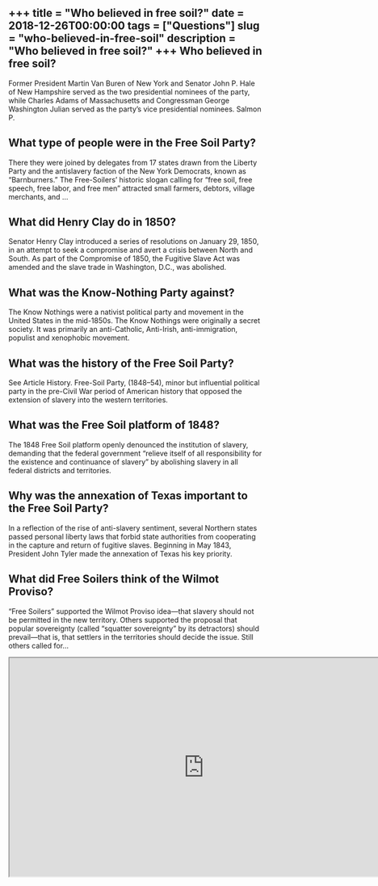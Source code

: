+++
title = "Who believed in free soil?"
date = 2018-12-26T00:00:00
tags = ["Questions"]
slug = "who-believed-in-free-soil"
description = "Who believed in free soil?"
+++
Who believed in free soil?
--------------------------

Former President Martin Van Buren of New York and Senator John P. Hale of New Hampshire served as the two presidential nominees of the party, while Charles Adams of Massachusetts and Congressman George Washington Julian served as the party’s vice presidential nominees. Salmon P.

What type of people were in the Free Soil Party?
------------------------------------------------

There they were joined by delegates from 17 states drawn from the Liberty Party and the antislavery faction of the New York Democrats, known as “Barnburners.” The Free-Soilers’ historic slogan calling for “free soil, free speech, free labor, and free men” attracted small farmers, debtors, village merchants, and …

What did Henry Clay do in 1850?
-------------------------------

Senator Henry Clay introduced a series of resolutions on January 29, 1850, in an attempt to seek a compromise and avert a crisis between North and South. As part of the Compromise of 1850, the Fugitive Slave Act was amended and the slave trade in Washington, D.C., was abolished.

What was the Know-Nothing Party against?
----------------------------------------

The Know Nothings were a nativist political party and movement in the United States in the mid-1850s. The Know Nothings were originally a secret society. It was primarily an anti-Catholic, Anti-Irish, anti-immigration, populist and xenophobic movement.

What was the history of the Free Soil Party?
--------------------------------------------

See Article History. Free-Soil Party, (1848–54), minor but influential political party in the pre-Civil War period of American history that opposed the extension of slavery into the western territories.

What was the Free Soil platform of 1848?
----------------------------------------

The 1848 Free Soil platform openly denounced the institution of slavery, demanding that the federal government “relieve itself of all responsibility for the existence and continuance of slavery” by abolishing slavery in all federal districts and territories.

Why was the annexation of Texas important to the Free Soil Party?
-----------------------------------------------------------------

In a reflection of the rise of anti-slavery sentiment, several Northern states passed personal liberty laws that forbid state authorities from cooperating in the capture and return of fugitive slaves. Beginning in May 1843, President John Tyler made the annexation of Texas his key priority.

What did Free Soilers think of the Wilmot Proviso?
--------------------------------------------------

“Free Soilers” supported the Wilmot Proviso idea—that slavery should not be permitted in the new territory. Others supported the proposal that popular sovereignty (called “squatter sovereignty” by its detractors) should prevail—that is, that settlers in the territories should decide the issue. Still others called for…

<iframe allow="accelerometer; autoplay; clipboard-write; encrypted-media; gyroscope; picture-in-picture" allowfullscreen="" class="__youtube_prefs__  epyt-is-override  no-lazyload" data-no-lazy="1" data-origheight="433" data-origwidth="770" data-skipgform_ajax_framebjll="" height="433" id="_ytid_52528" loading="lazy" src="https://www.youtube.com/embed/c4U5Y7MSAJc?enablejsapi=1&autoplay=0&cc_load_policy=0&cc_lang_pref=&iv_load_policy=1&loop=0&modestbranding=0&rel=1&fs=1&playsinline=0&autohide=2&theme=dark&color=red&controls=1&" title="YouTube player" width="770"></iframe>